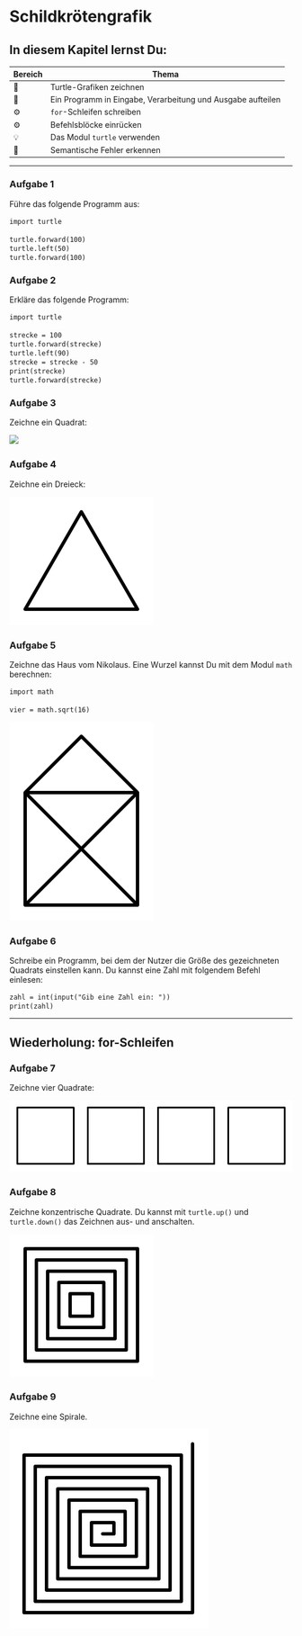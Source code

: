 
# Schildkrötengrafik

## In diesem Kapitel lernst Du:

| Bereich | Thema |
|---------|-------|
| 💼 | Turtle-Grafiken zeichnen |
| 🔀 | Ein Programm in Eingabe, Verarbeitung und Ausgabe aufteilen |
| ⚙ | `for`-Schleifen schreiben |
| ⚙ | Befehlsblöcke einrücken |
| 💡 | Das Modul `turtle` verwenden |
| 🐞 | Semantische Fehler erkennen |

----

### Aufgabe 1

Führe das folgende Programm aus:

    import turtle

    turtle.forward(100)
    turtle.left(50)
    turtle.forward(100)


### Aufgabe 2

Erkläre das folgende Programm:

    import turtle

    strecke = 100
    turtle.forward(strecke)
    turtle.left(90)
    strecke = strecke - 50
    print(strecke)
    turtle.forward(strecke)


### Aufgabe 3

Zeichne ein Quadrat:

![](../images/square.svg)


### Aufgabe 4

Zeichne ein Dreieck:

![Dreieck](images/triangle.svg)


### Aufgabe 5

Zeichne das Haus vom Nikolaus. Eine Wurzel kannst Du mit dem Modul `math` berechnen:

    import math

    vier = math.sqrt(16)

![Das Haus vom Nikolaus](images/nikohaus.svg)

### Aufgabe 6

Schreibe ein Programm, bei dem der Nutzer die Größe des gezeichneten Quadrats einstellen kann. Du kannst eine Zahl mit folgendem Befehl einlesen:

    zahl = int(input("Gib eine Zahl ein: "))
    print(zahl)

----

## Wiederholung: for-Schleifen

### Aufgabe 7

Zeichne vier Quadrate:

![](images/four_squares.svg)


### Aufgabe 8

Zeichne konzentrische Quadrate. Du kannst mit `turtle.up()` und `turtle.down()` das Zeichnen aus- und anschalten.

![](images/concentric.svg)

### Aufgabe 9

Zeichne eine Spirale.

![](images/square_spiral.svg)
